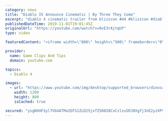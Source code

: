 ```yaml
---
category: news
title: "Diablo IV Announce Cinematic | By Three They Come"
excerpt: "diablo 4 cinematic trailer from blizzcon #d4 #blizzcon #diablo."
publishedDateTime: 2019-11-01T19:01:45Z
originalUrl: "https://youtube.com/watch?v=0vE3rAjtqUY"
type: video

featuredContent: "<iframe width=\"800\" height=\"500\" frameborder=\"0\" src=\"https://www.youtube.com/embed/0vE3rAjtqUY\" allow=\"accelerometer; autoplay; encrypted-media; gyroscope; picture-in-picture\" allowfullscreen></iframe>"

provider:
  name: Game Clips And Tips
  domain: youtube.com

topics:
  - Diablo 4

images:
  - url: "https://www.youtube.com/img/desktop/supported_browsers/dinosaur.png"
    width: 1200
    height: 800
    isCached: true

secured: "ysgNXHFSyl7VbGATMaIEFS1ZLD25jxfZ508I8CxCzlzuSRJ0Xgfj3nE2yzXPVIQllFqWgfZmZQJZKwDR60XqjZVDUdCn1WYuB30f1ZLz8B90m8BmGR1Oa+PBHpQAJHny7uyQFqdMLwrs2ceYNQ9IUl6okSL6RgATAiZ5ge5mAeQCtJSFmi+0qlLlUUU6eqTBK4HeTIdsQcR+WDr839cu5xytOQcTJE1PFME5UgLJp66epDMpGFrD/0r1vW6eFhDLjACoyYZyk9q/jH0ApIwIxhm2NdHKXgnmxOnNIpQEZ4YALfMNhwGH2Cqly9vO4wRWP705bwK+77aG2HdHz8SfnL0UBXdpuO9kPnLB9cKxSvB/y/fGO/JeaJDPRNMAjG7IFFet25LPtotqjQwgClCFuA==;aFa862R2mhBLYi5aegKSuQ=="
---
```


